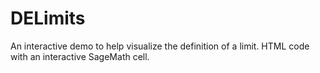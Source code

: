 # DELimits
An interactive demo to help visualize the definition of a limit. HTML code with an interactive SageMath cell.

